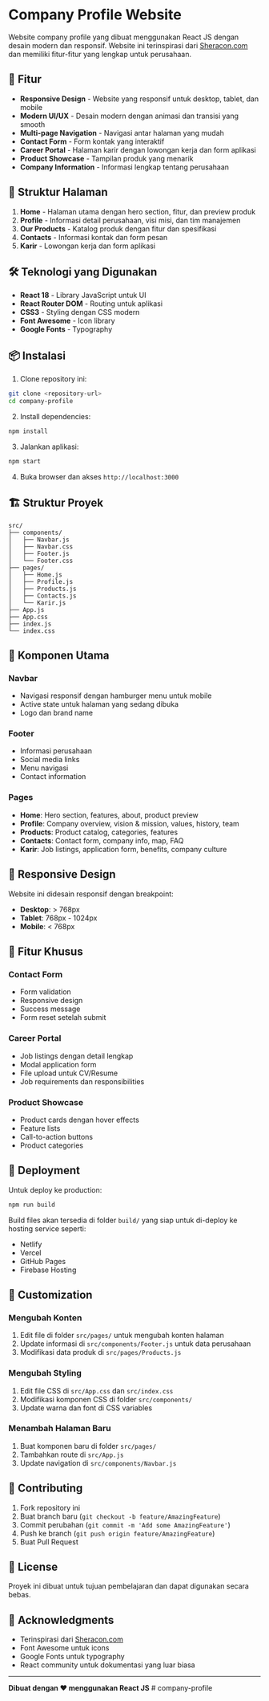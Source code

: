 # Company Profile Website

Website company profile yang dibuat menggunakan React JS dengan desain modern dan responsif. Website ini terinspirasi dari [Sheracon.com](https://sheracon.com/) dan memiliki fitur-fitur yang lengkap untuk perusahaan.

## 🚀 Fitur

- **Responsive Design** - Website yang responsif untuk desktop, tablet, dan mobile
- **Modern UI/UX** - Desain modern dengan animasi dan transisi yang smooth
- **Multi-page Navigation** - Navigasi antar halaman yang mudah
- **Contact Form** - Form kontak yang interaktif
- **Career Portal** - Halaman karir dengan lowongan kerja dan form aplikasi
- **Product Showcase** - Tampilan produk yang menarik
- **Company Information** - Informasi lengkap tentang perusahaan

## 📁 Struktur Halaman

1. **Home** - Halaman utama dengan hero section, fitur, dan preview produk
2. **Profile** - Informasi detail perusahaan, visi misi, dan tim manajemen
3. **Our Products** - Katalog produk dengan fitur dan spesifikasi
4. **Contacts** - Informasi kontak dan form pesan
5. **Karir** - Lowongan kerja dan form aplikasi

## 🛠️ Teknologi yang Digunakan

- **React 18** - Library JavaScript untuk UI
- **React Router DOM** - Routing untuk aplikasi
- **CSS3** - Styling dengan CSS modern
- **Font Awesome** - Icon library
- **Google Fonts** - Typography

## 📦 Instalasi

1. Clone repository ini:
```bash
git clone <repository-url>
cd company-profile
```

2. Install dependencies:
```bash
npm install
```

3. Jalankan aplikasi:
```bash
npm start
```

4. Buka browser dan akses `http://localhost:3000`

## 🏗️ Struktur Proyek

```
src/
├── components/
│   ├── Navbar.js
│   ├── Navbar.css
│   ├── Footer.js
│   └── Footer.css
├── pages/
│   ├── Home.js
│   ├── Profile.js
│   ├── Products.js
│   ├── Contacts.js
│   └── Karir.js
├── App.js
├── App.css
├── index.js
└── index.css
```

## 🎨 Komponen Utama

### Navbar
- Navigasi responsif dengan hamburger menu untuk mobile
- Active state untuk halaman yang sedang dibuka
- Logo dan brand name

### Footer
- Informasi perusahaan
- Social media links
- Menu navigasi
- Contact information

### Pages
- **Home**: Hero section, features, about, product preview
- **Profile**: Company overview, vision & mission, values, history, team
- **Products**: Product catalog, categories, features
- **Contacts**: Contact form, company info, map, FAQ
- **Karir**: Job listings, application form, benefits, company culture

## 📱 Responsive Design

Website ini didesain responsif dengan breakpoint:
- **Desktop**: > 768px
- **Tablet**: 768px - 1024px
- **Mobile**: < 768px

## 🎯 Fitur Khusus

### Contact Form
- Form validation
- Responsive design
- Success message
- Form reset setelah submit

### Career Portal
- Job listings dengan detail lengkap
- Modal application form
- File upload untuk CV/Resume
- Job requirements dan responsibilities

### Product Showcase
- Product cards dengan hover effects
- Feature lists
- Call-to-action buttons
- Product categories

## 🚀 Deployment

Untuk deploy ke production:

```bash
npm run build
```

Build files akan tersedia di folder `build/` yang siap untuk di-deploy ke hosting service seperti:
- Netlify
- Vercel
- GitHub Pages
- Firebase Hosting

## 📝 Customization

### Mengubah Konten
1. Edit file di folder `src/pages/` untuk mengubah konten halaman
2. Update informasi di `src/components/Footer.js` untuk data perusahaan
3. Modifikasi data produk di `src/pages/Products.js`

### Mengubah Styling
1. Edit file CSS di `src/App.css` dan `src/index.css`
2. Modifikasi komponen CSS di folder `src/components/`
3. Update warna dan font di CSS variables

### Menambah Halaman Baru
1. Buat komponen baru di folder `src/pages/`
2. Tambahkan route di `src/App.js`
3. Update navigation di `src/components/Navbar.js`

## 🤝 Contributing

1. Fork repository ini
2. Buat branch baru (`git checkout -b feature/AmazingFeature`)
3. Commit perubahan (`git commit -m 'Add some AmazingFeature'`)
4. Push ke branch (`git push origin feature/AmazingFeature`)
5. Buat Pull Request

## 📄 License

Proyek ini dibuat untuk tujuan pembelajaran dan dapat digunakan secara bebas.

## 🙏 Acknowledgments

- Terinspirasi dari [Sheracon.com](https://sheracon.com/)
- Font Awesome untuk icons
- Google Fonts untuk typography
- React community untuk dokumentasi yang luar biasa

---

**Dibuat dengan ❤️ menggunakan React JS** #   c o m p a n y - p r o f i l e  
 